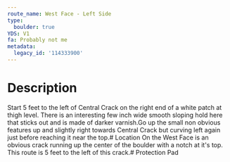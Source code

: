 ```yaml
---
route_name: West Face - Left Side
type:
  boulder: true
YDS: V1
fa: Probably not me
metadata:
  legacy_id: '114333900'
---
```

# Description
Start 5 feet to the left of Central Crack on the right end of a white patch at thigh level. There is an interesting few inch wide smooth sloping hold here that sticks out and is made of darker varnish.Go up the small non obvious features up and slightly right towards Central Crack but curving left again just before reaching it near the top.# Location
On the West Face is an obvious crack running up the center of the boulder with a notch at it's top. This route is 5 feet to the left of this crack.# Protection
Pad